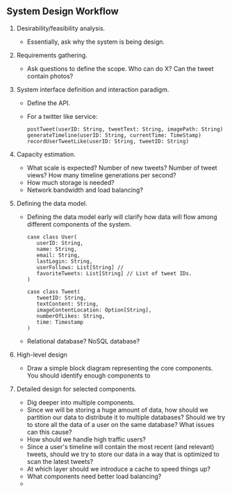## System Design Workflow

1. Desirability/feasibility analysis.

   * Essentially, ask why the system is being design.

2. Requirements gathering.

   * Ask questions to define the scope. Who can do X? Can the tweet contain photos?

3. System interface definition and interaction paradigm.

   * Define the API.

   * For a twitter like service:

     ```
     postTweet(userID: String, tweetText: String, imagePath: String)
     generateTimeline(userID: String, currentTime: TimeStamp)
     recordUserTweetLike(userID: String, tweetID: String)
     ```

4. Capacity estimation.

   * What scale is expected? Number of new tweets? Number of tweet views? How many timeline generations per second?
   * How much storage is needed?
   * Network bandwidth and load balancing?

5. Defining the data model.

   * Defining the data model early will clarify how data will flow among different components of the system.

     ```
     case class User(
     	userID: String,
     	name: String,
     	email: String,
     	lastLogin: String,
     	userFollows: List[String] // 
     	favoriteTweets: List[String] // List of tweet IDs.
     )
     
     case class Tweet(
     	tweetID: String,
     	textContent: String,
     	imageContentLocation: Option[String],
     	numberOfLikes: String,
     	time: Timestamp
     )
     ```

   * Relational database? NoSQL database?

6. High-level design

   * Draw a simple block diagram representing the core components. You should identify enough components to 

7. Detailed design for selected components.

   * Dig deeper into multiple components.
   * Since we will be storing a huge amount of data, how should we partition our data to distribute it to multiple databases? Should we try to store all the data of a user on the same database? What issues can this cause?
   * How should we handle high traffic users?
   * Since a user's timeline will contain the most recent (and relevant) tweets, should we try to store our data in a way that is optimized to scan the latest tweets?
   * At which layer should we introduce a cache to speed things up?
   * What components need better load balancing?
   * 

